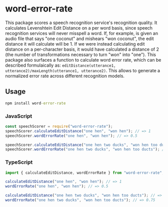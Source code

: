 # word-error-rate

This package scores a speech recognition service's recognition quality. It calculates Levenshtein Edit Distance on a per word basis, since speech recognition services will never misspell a word. If, for example, is given an audio file that says "one coconut" and mishears "won coconut", the edit distance it will calculate will be 1. If we were instead calculating edit distance on a per-character basis, it would have calculated a distance of 2 (the number of transformations necessary to turn "won" into "one"). This package also surfaces a function to calculate word error rate, which can be described formulaically as: `editDistance(utterance1, utterance2)/maxLength(utterance1, utterance2)`. This allows to generate a normalized error rate across different recognition models. 

## Usage

```cmd
npm install word-error-rate
```

### JavaScript
```js
const speechScorer = require("word-error-rate");
speechScorer.calculateEditDistance("one hen", "won hen"); // => 1
speechScorer.wordErrorRate("one hen", "won hen"); // => 0.5

speechScorer.calculateEditDistance("one hen two ducks", "won hen too ducts"); // => 3
speechScorer.wordErrorRate("one hen two ducks", "won hen too ducts"); // => 0.75
```

### TypeScript

```ts
import { calculateEditDistance, wordErrorRate } from "word-error-rate";

calculateEditDistance("one hen", "won hen"); // => 1
wordErrorRate("one hen", "won hen"); // => 0.5

calculateEditDistance("one hen two ducks", "won hen too ducts"); // => 3
wordErrorRate("one hen two ducks", "won hen too ducts"); // => 0.75
```